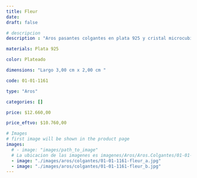 ```yaml
---
title: Fleur
date: 
draft: false

# descripcion
description : "Aros pasantes colgantes en plata 925 y cristal microcubic. Línea premium."

materials: Plata 925

color: Plateado

dimensions: "Largo 3,00 cm x 2,00 cm "

code: 01-01-1161

type: "Aros"

categories: []

price: $12.660,00

price_eftvo: $10.760,00

# Images
# first image will be shown in the product page
images:
  # - image: "images/path_to_image"
  # La ubicacion de las imagenes es imagenes/Aros/Aros.Colgantes/01-01-1161-fleur
  - image: "./images/aros/colgantes/01-01-1161-fleur_a.jpg"
  - image: "./images/aros/colgantes/01-01-1161-fleur_b.jpg"
---
```

